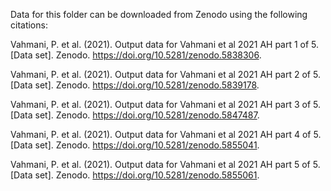Data for this folder can be downloaded from Zenodo using the following citations:

Vahmani, P. et al. (2021). Output data for Vahmani et al 2021 AH part 1 of 5. [Data set]. Zenodo. https://doi.org/10.5281/zenodo.5838306.

Vahmani, P. et al. (2021). Output data for Vahmani et al 2021 AH part 2 of 5. [Data set]. Zenodo. https://doi.org/10.5281/zenodo.5839178.

Vahmani, P. et al. (2021). Output data for Vahmani et al 2021 AH part 3 of 5. [Data set]. Zenodo. https://doi.org/10.5281/zenodo.5847487.

Vahmani, P. et al. (2021). Output data for Vahmani et al 2021 AH part 4 of 5. [Data set]. Zenodo. https://doi.org/10.5281/zenodo.5855041.

Vahmani, P. et al. (2021). Output data for Vahmani et al 2021 AH part 5 of 5. [Data set]. Zenodo. https://doi.org/10.5281/zenodo.5855061.
